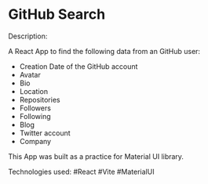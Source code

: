 # GitHub Search

Description:

A React App to find the following data from an GitHub user:

- Creation Date of the GitHub account
- Avatar
- Bio
- Location
- Repositories
- Followers
- Following
- Blog
- Twitter account
- Company

This App was built as a practice for Material UI library.

Technologies used: #React #Vite #MaterialUI
